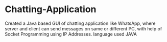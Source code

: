 # Chatting-Application
 Created a Java based GUI of chatting application like WhatsApp, where server and client can send messages on same or different PC, with help of Socket Programming using IP Addresses.
language used JAVA
